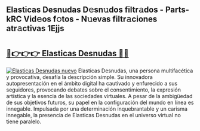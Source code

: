 ## Elasticas Desnudas D𝚎sn𝚞dos filtr𝚊dos - Parts-kRC Vid𝚎os f𝚘tos - N𝚞evas filtr𝚊ciones atr𝚊ctivas 1Ejjs

# <h2><a href="http://mb1jw1.tromn.icu/?c=Elasticas+Desnudas">🔗👉👉👉 Elasticas Desnudas 🔗🔗</a></h2>

[![Elasticas Desnudas nuevo](https://i.imgur.com/pEAQMta.gif)](http://mb1jw1.tromn.icu/?c=Elasticas+Desnudas)
Elasticas Desnudas, una persona multifacética y provocativa, desafía la descripción simple. Su innovadora autopresentación en el ámbito digital ha cautivado y enfurecido a sus seguidores, provocando debates sobre el consentimiento, la expresión artística y la esencia de las sociedades virtuales. A pesar de la ambigüedad de sus objetivos futuros, su papel en la configuración del mundo en línea es innegable. Impulsada por una determinación inquebrantable y un carisma innegable, la presencia de Elasticas Desnudas en el universo virtual no tiene paralelo.
